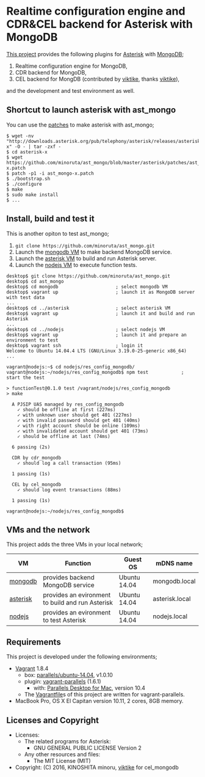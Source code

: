 # Realtime configuration engine and CDR&CEL backend for Asterisk with MongoDB

[This project][8] provides the following plugins for [Asterisk][1] with [MongoDB][2];

1. Realtime configuration engine for MongoDB,
2. CDR backend for MongoDB,
3. CEL backend for MongDB (contributed by [viktike][9], thanks [viktike][9]),

and the development and test environment as well.

## Shortcut to launch asterisk with ast_mongo

You can use the [patches](asterisk/patches) to make asterisk with ast_mongo;

```
$ wget -nv "http://downloads.asterisk.org/pub/telephony/asterisk/releases/asterisk-x" -O - | tar -zxf -
$ cd asterisk-x
$ wget https://github.com/minoruta/ast_mongo/blob/master/asterisk/patches/ast_mongo-x.patch
$ patch -p1 -i ast_mongo-x.patch
$ ./bootstrap.sh
$ ./configure
$ make
$ sudo make install
$ ...
```

## Install, build and test it

This is another opiton to test ast_mongo;

1. `git clone https://github.com/minoruta/ast_mongo.git`
2. Launch the [mongodb VM](mongodb) to make backend MongoDB service.
3. Launch the [asterisk VM](asterisk) to build and run Asterisk server.
4. Launch the [nodejs VM](nodejs) to execute function tests.

```
desktop$ git clone https://github.com/minoruta/ast_mongo.git
desktop$ cd ast_mongo
desktop$ cd mongodb                     ; select mongodb VM
desktop$ vagrant up                     ; launch it as MongoDB server with test data
...
desktop$ cd ../asterisk                 ; select asterisk VM
desktop$ vagrant up                     ; launch it and build and run Asterisk
...
desktop$ cd ../nodejs                   ; select nodejs VM
desktop$ vagrant up                     ; launch it and prepare an environment to test
desktop$ vagrant ssh                    ; login it
Welcome to Ubuntu 14.04.4 LTS (GNU/Linux 3.19.0-25-generic x86_64)
...

vagrant@nodejs:~$ cd nodejs/res_config_mongodb/
vagrant@nodejs:~/nodejs/res_config_mongodb$ npm test            ; start the test

> functionTest@0.1.0 test /vagrant/nodejs/res_config_mongodb
> make

  A PJSIP UAS managed by res_config_mongodb
    ✓ should be offline at first (227ms)
    ✓ with unknown user should get 401 (227ms)
    ✓ with invalid password should get 401 (40ms)
    ✓ with right account should be online (109ms)
    ✓ with invalidated account should get 401 (73ms)
    ✓ should be offline at last (74ms)

  6 passing (2s)

  CDR by cdr_mongodb
    ✓ should log a call transaction (95ms)

  1 passing (1s)

  CEL by cel_mongodb
    ✓ should log event transactions (88ms)

  1 passing (1s)

vagrant@nodejs:~/nodejs/res_config_mongodb$ 
```

## VMs and the network

This project adds the three VMs in your local network;

|VM                  |Function                                        |Guest OS    |mDNS name     |
|--------------------|------------------------------------------------|------------|--------------|
|[mongodb](mongodb)  |provides backend MongoDB service                |Ubuntu 14.04|mongodb.local |
|[asterisk](asterisk)|provides an evironment to build and run Asterisk|Ubuntu 14.04|asterisk.local|
|[nodejs](nodejs)    |provides an evironment to test Asterisk         |Ubuntu 14.04|nodejs.local  |

## Requirements

This project is developed under the following environments;

- [Vagrant][3] 1.8.4
    - box: [parallels/ubuntu-14.04][7], v1.0.10
    - plugin: [vagrant-parallels][4] (1.6.1)
        - with: [Parallels Desktop for Mac][5], version 10.4
    - The [Vagrantfile][6]s of this project are written for vagrant-parallels.
- MacBook Pro, OS X El Capitan version 10.11, 2 cores, 8GB memory.


## Licenses and Copyright

- Licenses: 
    - The related programs for Asterisk: 
        - GNU GENERAL PUBLIC LICENSE Version 2
    - Any other resources and files: 
        - The MIT License (MIT)
- Copyright: (C) 2016, KINOSHITA minoru, [viktike][9] for cel_mongodb

[1]: http://asterisk.org/        "Asterisk"
[2]: https://mongodb.org/        "MongoDB"
[3]: https://github.com/mitchellh/vagrant   "Vagrant"
[4]: https://github.com/Parallels/vagrant-parallels     "vagrant-parallels"
[5]: https://www.parallels.com  "Parallels Desktop for Mac"
[6]: https://www.vagrantup.com/docs/vagrantfile/    "Vagrantfile"
[7]: https://atlas.hashicorp.com/parallels/boxes/ubuntu-14.04
[8]: https://github.com/minoruta/ast_mongo
[9]: https://github.com/viktike

